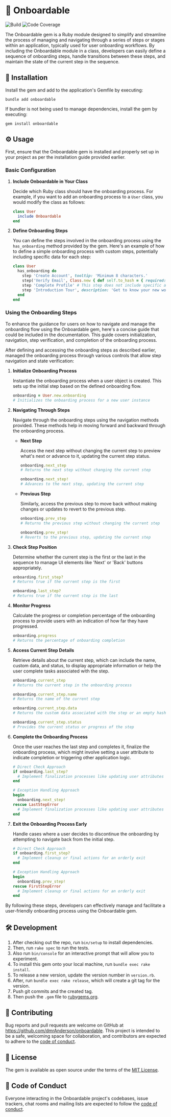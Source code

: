 # 🚀 Onboardable

![Build](https://img.shields.io/github/actions/workflow/status/dmrAnderson/onboardable/ci.yml)
![Code Coverage](https://img.shields.io/coverallsCoverage/github/dmrAnderson/onboardable)

The Onboardable gem is a Ruby module designed to simplify and streamline the
process of managing and navigating through a series of steps or stages within
an application, typically used for user onboarding workflows. By including
the Onboardable module in a class, developers can easily define a sequence
of onboarding steps, handle transitions between these steps, and maintain
the state of the current step in the sequence.

## 🔌 Installation

Install the gem and add to the application's Gemfile by executing:

```shell
bundle add onboardable
```

If bundler is not being used to manage dependencies, install the gem by executing:

```shell
gem install onboardable
```

## ⚙️ Usage

First, ensure that the Onboardable gem is installed and properly set up in your
project as per the installation guide provided earlier.

### Basic Configuration

1. **Include Onboardable in Your Class**

   Decide which Ruby class should have the onboarding process.
   For example, if you want to add an onboarding process to a `User`
   class, you would modify the class as follows:

   ```ruby
   class User
     include Onboardable
   end
   ```

1. **Define Onboarding Steps**

   You can define the steps involved in the onboarding process using
   the `has_onboarding` method provided by the gem. Here's an example of
   how to define a simple onboarding process with custom steps,
   potentially including specific data for each step:

   ```ruby
   class User
     has_onboarding do
       step 'Create Account', tooltip: 'Minimum 8 characters.'
       step('Verify Email', Class.new { def self.to_hash = { required: true } })
       step 'Complete Profile' # This step does not include specific action data
       step 'Introduction Tour', description: 'Get to know your new workspace!'
     end
   end
   ```

### Using the Onboarding Steps

To enhance the guidance for users on how to navigate and manage the
onboarding flow using the Onboardable gem, here's a concise guide that
could be included in the documentation. This guide covers initialization,
navigation, step verification, and completion of the onboarding process.

After defining and accessing the onboarding steps as described
earlier, managed the onboarding process through various controls
that allow step navigation and state verification:

1. **Initialize Onboarding Process**

   Instantiate the onboarding process when a user object is created.
   This sets up the initial step based on the defined onboarding flow.

   ```ruby
   onboarding = User.new.onboarding
   # Initializes the onboarding process for a new user instance
   ```

1. **Navigating Through Steps**

   Navigate through the onboarding steps using the navigation methods provided.
   These methods help in moving forward and backward through the onboarding process.

   - **Next Step**

      Access the next step without changing the current step to preview
      what's next or advance to it, updating the current step status.

      ```ruby
      onboarding.next_step
      # Returns the next step without changing the current step

      onboarding.next_step!
      # Advances to the next step, updating the current step
      ```

   - **Previous Step**

     Similarly, access the previous step to move back without
     making changes or updates to revert to the previous step.

     ```ruby
     onboarding.prev_step
     # Returns the previous step without changing the current step

     onboarding.prev_step!
     # Reverts to the previous step, updating the current step
     ```

1. **Check Step Position**

   Determine whether the current step is the first or the last in the sequence
   to manage UI elements like 'Next' or 'Back' buttons appropriately.

   ```ruby
   onboarding.first_step?
   # Returns true if the current step is the first

   onboarding.last_step?
   # Returns true if the current step is the last
   ```

1. **Monitor Progress**

   Calculate the progress or completion percentage of the onboarding process
   to provide users with an indication of how far they have progressed.

   ```ruby
   onboarding.progress
   # Returns the percentage of onboarding completion
   ```

1. **Access Current Step Details**

   Retrieve details about the current step, which can include the name,
   custom data, and status, to display appropriate information or help
   the user complete tasks associated with the step.

   ```ruby
   onboarding.current_step
   # Returns the current step in the onboarding process

   onboarding.current_step.name
   # Returns the name of the current step

   onboarding.current_step.data
   # Returns the custom data associated with the step or an empty hash if not specified

   onboarding.current_step.status
   # Provides the current status or progress of the step
   ```

1. **Complete the Onboarding Process**

   Once the user reaches the last step and completes it, finalize the
   onboarding process, which might involve setting a user attribute to
   indicate completion or triggering other application logic.

   ```ruby
   # Direct Check Approach
   if onboarding.last_step?
     # Implement finalization processes like updating user attributes
   end

   # Exception Handling Approach
   begin
     onboarding.next_step!
   rescue LastStepError
     # Implement finalization processes like updating user attributes
   end
   ```

1. **Exit the Onboarding Process Early**

   Handle cases where a user decides to discontinue the onboarding
   by attempting to navigate back from the initial step.

   ```ruby
   # Direct Check Approach
   if onboarding.first_step?
     # Implement cleanup or final actions for an orderly exit
   end

   # Exception Handling Approach
   begin
     onboarding.prev_step!
   rescue FirstStepError
     # Implement cleanup or final actions for an orderly exit
   end
   ```

By following these steps, developers can effectively manage and facilitate a
user-friendly onboarding process using the Onboardable gem.

## 🛠 Development

1. After checking out the repo, run `bin/setup` to install dependencies.
1. Then, run `rake spec` to run the tests.
1. Also run `bin/console` for an interactive prompt that will allow you to experiment.
1. To install this gem onto your local machine, run `bundle exec rake install`.
1. To release a new version, update the version number in `version.rb`.
1. After, run `bundle exec rake release`, which will create a git tag for the version.
1. Push git commits and the created tag.
1. Then push the `.gem` file to [rubygems.org](https://rubygems.org).

## 🤝 Contributing

Bug reports and pull requests are welcome on GitHub at <https://github.com/dmrAnderson/onboardable>.
This project is intended to be a safe, welcoming space for collaboration,
and contributors are expected to adhere to the [code of conduct](https://github.com/dmrAnderson/onboardable/blob/main/CODE_OF_CONDUCT.md).

## 📃 License

The gem is available as open source under the terms of the [MIT License](https://opensource.org/licenses/MIT).

## 📜 Code of Conduct

Everyone interacting in the Onboardable project's codebases, issue trackers,
chat rooms and mailing lists are expected to follow the [code of conduct](https://github.com/dmrAnderson/onboardable/blob/main/CODE_OF_CONDUCT.md).
